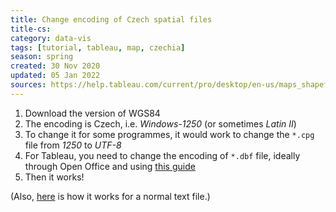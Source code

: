 ```yaml
---
title: Change encoding of Czech spatial files
title-cs: 
category: data-vis
tags: [tutorial, tableau, map, czechia]
season: spring
created: 30 Nov 2020
updated: 05 Jan 2022
sources: https://help.tableau.com/current/pro/desktop/en-us/maps_shapefiles.htm
---
```


1.  Download the version of WGS84
2.  The encoding is Czech, i.e. *Windows-1250* (or sometimes *Latin II*)
3.  To change it for some programmes, it would work to change the `*.cpg` file from *1250* to *UTF-8*
4.  For Tableau, you need to change the encoding of `*.dbf` file, ideally through Open Office and using [this guide](https://gis.stackexchange.com/questions/3529/which-character-encoding-is-used-by-the-dbf-file-in-shapefiles/3663#3663)
5.  Then it works!

(Also, [here](https://o106.com/konverze-kodovani-z-windows-1250-na-utf-8/) is how it works for a normal text file.)